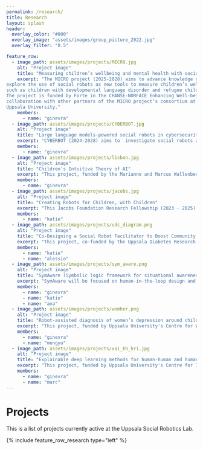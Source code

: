 ```yaml
---
permalink: /research/
title: Research
layout: splash
header: 
  overlay_color: "#000"
  overlay_image: "assets/images/group_picture_2022.jpg"
  overlay_filter: "0.5"

feature_row:
  - image_path: assets/images/projects/MICRO.jpg
    alt: "Project image"
    title: "Measuring children’s wellbeing and mental health with social robots (MICRO)"
    excerpt: "The MICRO project (2025-2028) aims to advance knowledge on how linguistic abilities and the ability to successfully engage in social interactions affect children’s wellbeing and mental health. To achieve this objective, the project will
explore the use of social robots as new tools to measure children’s wellbeing and mental health in a school context. This will be done with a particular focus on vulnerable groups that are potential targets for preventative interventions,
such as children with developmental language disorder and refugee children.
The project is funded by Forte in the CHANSE-NORFACE Enhancing Well-being for the Future call. Coordinated by Uppsala University, it is a multi-party project in
collaboration with other partners of the MICRO project’s consortium at the University of Cambridge (Hatice Gunes, Jenny Gibson, Tamsin Ford), ETH (Emily Cross) and Bielefeld University (Friederike Eyssel), as well as co-PIs Georgina Warner and Gustaf Gredebäck at
Uppsala University."
    members:
      - name: "ginevra"
  - image_path: assets/images/projects/CYBERBOT.jpg
    alt: "Project image"
    title: "Large language models-powered social robots in cybersecurity applications (CYBERBOT)"
    excerpt: "CYBERBOT (2024-2028) aims to  investigate social robots as both a potential vehicle of cybersecurity attacks and a mechanism to protect users from them. This project, funded by the Graduate School in Cybersecurity, Department of Information Technology, Uppsala University, is collaboration with an interdisciplinary team with expertise in social robotics and human-robot interaction (Ginevra Castellano and Katie Winkle), LLMs and deep learning (Ekta Vats), and privacy and cybersecurity (Boel Nelson)."
    members:
      - name: "ginevra"
  - image_path: assets/images/projects/lisbon.jpg
    alt: "Project image"
    title: "Children’s Intuitive Theory of AI"
    excerpt: "This project, funded by the Marianne and Marcus Wallenberg Foundation (2023-2026), will explore trustworthy robots for preschoolers."
    members:
      - name: "ginevra"
  - image_path: assets/images/projects/jacobs.jpg
    alt: "Project image"
    title: "Creating Robots for Children, with Children"
    excerpt: "This Jacobs Foundation Research Fellowship (2023 - 2025) project is concerned with participatory design and automation of robots for/with children, aiming to minimise disparities in which kind of children get to benefit from socially assistive robots."
    members:
      - name: "katie"
  - image_path: assets/images/projects/udc_diagram.png
    alt: "Project image"
    title: "Co-Designing a Social Robot Facilitator to Boost Community Engagement with Type 2 Diabetes Prevention"
    excerpt: "This project, co-funded by the Uppsala Diabetes Research Centre and the Uppsala University Psychosocial Care Programme (U-CARE) (2022-2026) explores community-situated co-design and evaluation of a social robot based system designed to increase engagement with Type 2 Diabetes prevention within socioeconomically disadvantaged areas of Uppsala."
    members:
      - name: "katie"
      - name: "alessio"
  - image_path: assets/images/projects/sym_aware.png
    alt: "Project image"
    title: "SymAware (Symbolic logic framework for situational awareness in mixed autonomy)"
    excerpt: "SymAware will be focused on human-in-the-loop design and automation methods for ethical and trustworthy awareness in human-robot interaction. The project is funded by Horizon Europe (2022-2025)."
    members:
      - name: "ginevra"
      - name: "katie"
      - name: "ana"
  - image_path: assets/images/projects/womher.png
    alt: "Project image"
    title: "Robot-assisted diagnosis of women’s depression around childbirth"
    excerpt: "This project, funded by Uppsala University's Centre for Women’s Mental Health during their Reproductive Lifespan (WoMHeR) (2021-2025), explores the use of social robots for screening of perinatal depression in women."
    members:
      - name: "ginevra"
      - name: "mengyu"
  - image_path: assets/images/projects/xai_hh_hri.jpg
    alt: "Project image"
    title: "Explainable deep learning methods for human-human and human-robot interaction "
    excerpt: "This project, funded by Uppsala University's Centre for Interdisciplinary Mathematics (2020-2024), aims at building on advances in deep learning, and in particular on the field of Explainable Artificial Intelligence (XAI), which offers approaches to increase the interpretability and explainability of the complex, highly nonlinear deep neural networks, to develop new machine learning-based methods that: (1) automatically analyse and predict alignment in human-human interaction (HHI), (2) visualize and provide interpretation of regions of focus, as well as the type of used information (e.g., face expression, eye movement, body position, etc.), in network’s decision/prediction making to aid understanding of the alignment in HHI."
    members:
      - name: "ginevra"
      - name: "marc"
---
```


# Projects
This is a list of projects currently active at the Uppsala Social Robotics Lab.

{% include feature_row_research type="left" %}
